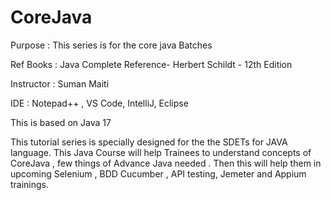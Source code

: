 # CoreJava

Purpose : This series is for the core java Batches

Ref Books : Java Complete Reference- Herbert Schildt - 12th Edition

Instructor : Suman Maiti

IDE : Notepad++ , VS Code, IntelliJ, Eclipse

This is based on Java 17

This tutorial series is specially designed for the the SDETs for JAVA language.
This Java Course will help Trainees to understand concepts of CoreJava , few things of Advance Java needed .
Then this will help them in upcoming Selenium , BDD Cucumber , API testing, Jemeter and Appium trainings.
